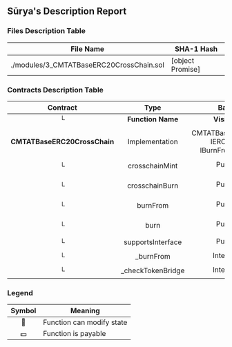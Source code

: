## Sūrya's Description Report

### Files Description Table


|  File Name  |  SHA-1 Hash  |
|-------------|--------------|
| ./modules/3_CMTATBaseERC20CrossChain.sol | [object Promise] |


### Contracts Description Table


|  Contract  |         Type        |       Bases      |                  |                 |
|:----------:|:-------------------:|:----------------:|:----------------:|:---------------:|
|     └      |  **Function Name**  |  **Visibility**  |  **Mutability**  |  **Modifiers**  |
||||||
| **CMTATBaseERC20CrossChain** | Implementation | CMTATBaseERC1404, IERC7802, IBurnFromERC20 |||
| └ | crosschainMint | Public ❗️ | 🛑  | whenNotPaused onlyTokenBridge |
| └ | crosschainBurn | Public ❗️ | 🛑  | whenNotPaused onlyTokenBridge |
| └ | burnFrom | Public ❗️ | 🛑  | onlyRole whenNotPaused |
| └ | burn | Public ❗️ | 🛑  | onlyRole whenNotPaused |
| └ | supportsInterface | Public ❗️ |   |NO❗️ |
| └ | _burnFrom | Internal 🔒 | 🛑  | |
| └ | _checkTokenBridge | Internal 🔒 | 🛑  | |


### Legend

|  Symbol  |  Meaning  |
|:--------:|-----------|
|    🛑    | Function can modify state |
|    💵    | Function is payable |
